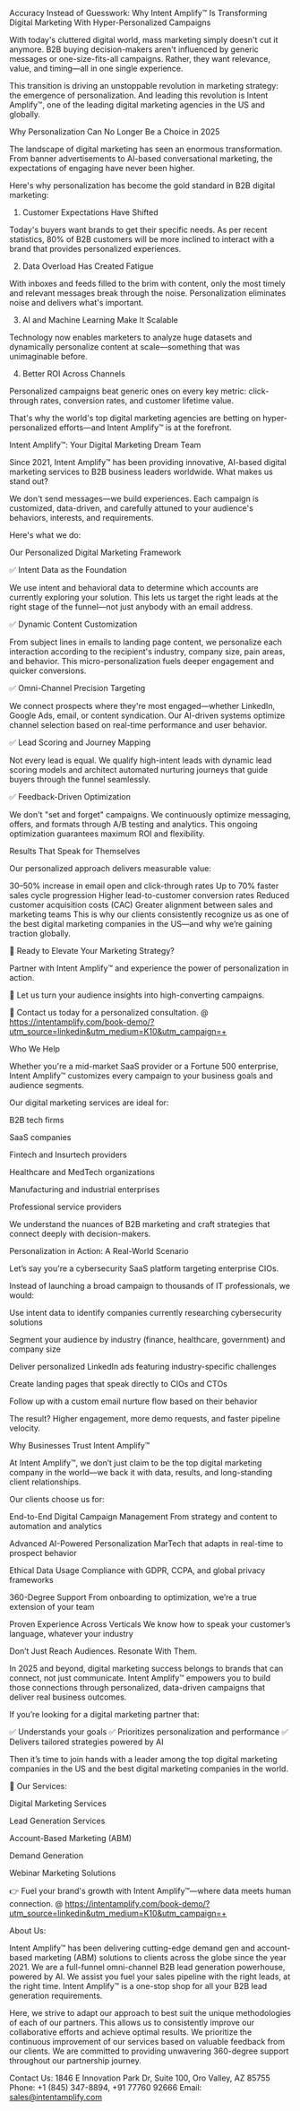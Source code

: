 Accuracy Instead of Guesswork: Why Intent Amplify™ Is Transforming Digital Marketing With Hyper-Personalized Campaigns

With today's cluttered digital world, mass marketing simply doesn't cut it anymore. B2B buying decision-makers aren't influenced by generic messages or one-size-fits-all campaigns. Rather, they want relevance, value, and timing—all in one single experience.

This transition is driving an unstoppable revolution in marketing strategy: the emergence of personalization. And leading this revolution is Intent Amplify™, one of the leading digital marketing agencies in the US and globally.

Why Personalization Can No Longer Be a Choice in 2025

The landscape of digital marketing has seen an enormous transformation. From banner advertisements to AI-based conversational marketing, the expectations of engaging have never been higher.

Here's why personalization has become the gold standard in B2B digital marketing:

1. Customer Expectations Have Shifted

Today's buyers want brands to get their specific needs. As per recent statistics, 80% of B2B customers will be more inclined to interact with a brand that provides personalized experiences.

2. Data Overload Has Created Fatigue

With inboxes and feeds filled to the brim with content, only the most timely and relevant messages break through the noise. Personalization eliminates noise and delivers what's important.

3. AI and Machine Learning Make It Scalable

Technology now enables marketers to analyze huge datasets and dynamically personalize content at scale—something that was unimaginable before.

4. Better ROI Across Channels

Personalized campaigns beat generic ones on every key metric: click-through rates, conversion rates, and customer lifetime value.

That's why the world's top digital marketing agencies are betting on hyper-personalized efforts—and Intent Amplify™ is at the forefront.

Intent Amplify™: Your Digital Marketing Dream Team

Since 2021, Intent Amplify™ has been providing innovative, AI-based digital marketing services to B2B business leaders worldwide. What makes us stand out?

We don't send messages—we build experiences. Each campaign is customized, data-driven, and carefully attuned to your audience's behaviors, interests, and requirements.

Here's what we do:

Our Personalized Digital Marketing Framework

✅ Intent Data as the Foundation

We use intent and behavioral data to determine which accounts are currently exploring your solution. This lets us target the right leads at the right stage of the funnel—not just anybody with an email address.

✅ Dynamic Content Customization

From subject lines in emails to landing page content, we personalize each interaction according to the recipient's industry, company size, pain areas, and behavior. This micro-personalization fuels deeper engagement and quicker conversions.

✅ Omni-Channel Precision Targeting

We connect prospects where they're most engaged—whether LinkedIn, Google Ads, email, or content syndication. Our AI-driven systems optimize channel selection based on real-time performance and user behavior.

✅ Lead Scoring and Journey Mapping

Not every lead is equal. We qualify high-intent leads with dynamic lead scoring models and architect automated nurturing journeys that guide buyers through the funnel seamlessly.

✅ Feedback-Driven Optimization

We don't "set and forget" campaigns. We continuously optimize messaging, offers, and formats through A/B testing and analytics. This ongoing optimization guarantees maximum ROI and flexibility.

Results That Speak for Themselves

Our personalized approach delivers measurable value:

30–50% increase in email open and click-through rates
Up to 70% faster sales cycle progression
Higher lead-to-customer conversion rates
Reduced customer acquisition costs (CAC)
Greater alignment between sales and marketing teams
This is why our clients consistently recognize us as one of the best digital marketing companies in the US—and why we’re gaining traction globally.

🚀 Ready to Elevate Your Marketing Strategy?

Partner with Intent Amplify™ and experience the power of personalization in action.

🎯 Let us turn your audience insights into high-converting campaigns.

📩 Contact us today for a personalized consultation. @ https://intentamplify.com/book-demo/?utm_source=linkedin&utm_medium=K10&utm_campaign=+

Who We Help

Whether you're a mid-market SaaS provider or a Fortune 500 enterprise, Intent Amplify™ customizes every campaign to your business goals and audience segments.

Our digital marketing services are ideal for:

B2B tech firms

SaaS companies

Fintech and Insurtech providers

Healthcare and MedTech organizations

Manufacturing and industrial enterprises

Professional service providers

We understand the nuances of B2B marketing and craft strategies that connect deeply with decision-makers.

Personalization in Action: A Real-World Scenario

Let’s say you're a cybersecurity SaaS platform targeting enterprise CIOs.

Instead of launching a broad campaign to thousands of IT professionals, we would:

Use intent data to identify companies currently researching cybersecurity solutions

Segment your audience by industry (finance, healthcare, government) and company size

Deliver personalized LinkedIn ads featuring industry-specific challenges

Create landing pages that speak directly to CIOs and CTOs

Follow up with a custom email nurture flow based on their behavior

The result? Higher engagement, more demo requests, and faster pipeline velocity.

Why Businesses Trust Intent Amplify™

At Intent Amplify™, we don’t just claim to be the top digital marketing company in the world—we back it with data, results, and long-standing client relationships.

Our clients choose us for:

End-to-End Digital Campaign Management
From strategy and content to automation and analytics

Advanced AI-Powered Personalization
MarTech that adapts in real-time to prospect behavior

Ethical Data Usage
Compliance with GDPR, CCPA, and global privacy frameworks

360-Degree Support
From onboarding to optimization, we’re a true extension of your team

Proven Experience Across Verticals
We know how to speak your customer’s language, whatever your industry

Don’t Just Reach Audiences. Resonate With Them.

In 2025 and beyond, digital marketing success belongs to brands that can connect, not just communicate. Intent Amplify™ empowers you to build those connections through personalized, data-driven campaigns that deliver real business outcomes.

If you’re looking for a digital marketing partner that:

✅ Understands your goals
✅ Prioritizes personalization and performance
✅ Delivers tailored strategies powered by AI

Then it’s time to join hands with a leader among the top digital marketing companies in the US and the best digital marketing companies in the world.


💼 Our Services:

Digital Marketing Services

Lead Generation Services

Account-Based Marketing (ABM)

Demand Generation

Webinar Marketing Solutions

👉 Fuel your brand's growth with Intent Amplify™—where data meets human connection. @ https://intentamplify.com/book-demo/?utm_source=linkedin&utm_medium=K10&utm_campaign=+

About Us:

Intent Amplify™ has been delivering cutting-edge demand gen and account-based marketing (ABM) solutions to clients across the globe since the year 2021. We are a full-funnel omni-channel B2B lead generation powerhouse, powered by AI. We assist you fuel your sales pipeline with the right leads, at the right time. Intent Amplify™ is a one-stop shop for all your B2B lead generation requirements.

Here, we strive to adapt our approach to best suit the unique methodologies of each of our partners. This allows us to consistently improve our collaborative efforts and achieve optimal results. We prioritize the continuous improvement of our services based on valuable feedback from our clients. We are committed to providing unwavering 360-degree support throughout our partnership journey.

Contact Us:
1846 E Innovation Park Dr,
Suite 100, Oro Valley, AZ 85755
Phone: +1 (845) 347-8894, +91 77760 92666
Email: sales@intentamplify.com
